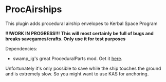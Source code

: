 ProcAirships
============

This plugin adds procedural airship envelopes to Kerbal Space Program

**!!!WORK IN PROGRESS!!!**
**This will most certainly be full of bugs and breaks savegames/crafts. Only use it for test purposes**

Dependencies:
* swamp_ig's great ProceduralParts mod. Get it [here](http://forum.kerbalspaceprogram.com/threads/70676-0-24-2WIP-Procedural-Parts-Parts-the-way-you-want-em-0-9-18-Aug-6 "ProceduralParts mod").

Unfortunately it's only possible to save while the ship touches the ground and is extremely slow. So you might want to use KAS for anchoring.